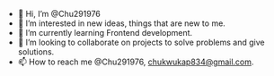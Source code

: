 - 👋 Hi, I’m @Chu291976
- 👀 I’m interested in new ideas, things that are new to me. 
- 🌱 I’m currently learning Frontend development. 
- 💞️ I’m looking to collaborate on projects to solve problems and give solutions.  
- 📫 How to reach me @Chu291976, chukwukap834@gmail.com.  

<!---
Chu291976/Chu291976 is a ✨ special ✨ repository because its `README.md` (this file) appears on your GitHub profile.
You can click the Preview link to take a look at your changes.
--->

